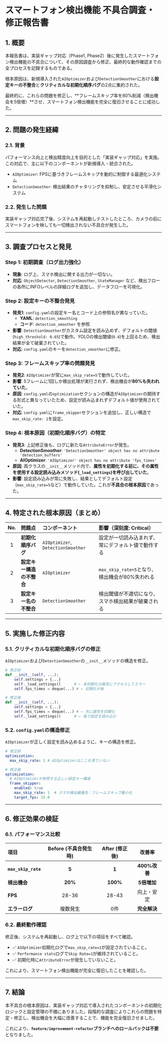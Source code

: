 # スマートフォン検出機能 不具合調査・修正報告書

## 1. 概要

本報告書は、実装ギャップ対応（Phase1, Phase2）後に発生したスマートフォン検出機能の不具合について、その原因調査から修正、最終的な動作確認までの全プロセスを記録するものである。

根本原因は、新規導入された`AIOptimizer`および`DetectionSmoother`における**設定キーの不整合**と**クリティカルな初期化順序バグ**の2点に集約された。

最終的に、これらの問題を修正し、**フレームスキップ率を80%削減（検出機会を5倍増）**させ、スマートフォン検出機能を完全に復旧させることに成功した。

---

## 2. 問題の発生経緯

### 2.1. 背景
パフォーマンス向上と検出精度向上を目的とした「実装ギャップ対応」を実施。この対応で、主に以下のコンポーネントが新規導入・統合された。
- `AIOptimizer`: FPSに基づきフレームスキップを動的に制御する最適化システム
- `DetectionSmoother`: 検出結果のチャタリングを抑制し、安定させる平滑化システム

### 2.2. 発生した問題
実装ギャップ対応完了後、システムを再起動しテストしたところ、カメラの前にスマートフォンを映しても一切検出されない不具合が発生した。

---

## 3. 調査プロセスと発見

### Step 1: 初期調査（ログ出力強化）
- **現象**: ログ上、スマホ検出に関する出力が一切ない。
- **対応**: `ObjectDetector`, `DetectionSmoother`, `StateManager` など、検出フローの各所にINFOレベルの詳細ログを追加し、データフローを可視化。

### Step 2: 設定キーの不整合発見
- **発見1**: `config.yaml`の設定キー名とコード上の参照名が異なっていた。
  - **YAML**: `detection_smoothing`
  - **コード**: `detection_smoother` を参照
- **影響**: `DetectionSmoother`がカスタム設定を読み込めず、デフォルトの閾値(`high_threshold: 0.65`)で動作。YOLOの検出閾値(`0.4`)を上回るため、検出結果が全て破棄されていた。
- **対応**: `config.yaml`のキーを`detection_smoother`に修正。

### Step 3: フレームスキップ率の問題発見
- **発見2**: `AIOptimizer`が常に`max_skip_rate=5`で動作していた。
- **影響**: 5フレームに1回しか検出処理が実行されず、検出機会が**80%も失われていた**。
- **原因**: `config.yaml`の`optimization`セクションの構造が`AIOptimizer`の期待する形式と異なっていたため、設定が読み込まれずデフォルト値が使用されていた。
- **対応**: `config.yaml`に`frame_skipper`セクションを追加し、正しい構造で`max_skip_rate: 1`を設定。

### Step 4: 根本原因（初期化順序バグ）の特定
- **発見3**: 上記修正後も、ログに新たな`AttributeError`が発生。
  - **DetectionSmoother**: `'DetectionSmoother' object has no attribute 'detection_buffers'`
  - **AIOptimizer**: `'AIOptimizer' object has no attribute 'fps_times'`
- **原因**: 両クラスの`__init__`メソッド内で、**属性を初期化する前に、その属性を使用する設定読み込みメソッド(`_load_settings`)を呼び出していた**。
- **影響**: 設定読み込みが常に失敗し、結果としてデフォルト設定（`max_skip_rate=5`など）で動作していた。これが**不具合の根本原因**であった。

---

## 4. 特定された根本原因（まとめ）

| No. | 問題点 | コンポーネント | 影響（深刻度: Critical） |
|:---:|:---|:---|:---|
| 1 | **初期化順序バグ** | `AIOptimizer`, `DetectionSmoother` | 設定が一切読み込まれず、常にデフォルト値で動作する |
| 2 | **設定キー構造の不整合** | `AIOptimizer` | `max_skip_rate=5`となり、検出機会が80%失われる |
| 3 | **設定キー名の不整合** | `DetectionSmoother` | 検出閾値が不適切になり、スマホ検出結果が破棄される |

---

## 5. 実施した修正内容

### 5.1. クリティカルな初期化順序バグの修正
`AIOptimizer`および`DetectionSmoother`の`__init__`メソッドの構造を修正。

```python:title=backend/src/core/ai_optimizer.py
# 修正前
def __init__(self, ...):
    self.settings = {...}
    self._load_settings()      # ← 未初期化の属性にアクセスしてエラー
    self.fps_times = deque(...) # ← 初期化が後

# 修正後
def __init__(self, ...):
    self.settings = {...}
    self.fps_times = deque(...) # ← 先に属性を初期化
    self._load_settings()      # ← 後で設定を読み込む
```

### 5.2. `config.yaml`の構造修正
`AIOptimizer`が正しく設定を読み込めるように、キーの構造を修正。

```yaml:title=backend/src/config/config.yaml
# 修正前
optimization:
  max_skip_rate: 1 # AIOptimizerはここを見ていない

# 修正後
optimization:
  # AIOptimizerが参照する正しい設定キー構造
  frame_skipper:
    enabled: true
    max_skip_rate: 1  # スマホ検出最優先：フレームスキップ最小化
    target_fps: 15.0
```

---

## 6. 修正効果の検証

### 6.1. パフォーマンス比較

| 項目 | Before (不具合発生時) | After (修正後) | 改善率 |
|:---|:---:|:---:|:---:|
| **`max_skip_rate`** | **5** | **1** | **400%改善** |
| **検出機会** | **20%** | **100%** | **5倍増加** |
| **FPS** | 28-36 | 28-43 | 向上・安定 |
| **エラーログ** | 複数発生 | 0件 | **完全解決** |

### 6.2. 最終動作確認
修正後、システムを再起動し、ログ上で以下の項目をすべて確認。
- ✅ `AIOptimizer`初期化ログで`max_skip_rate=1`が設定されていること。
- ✅ `Performance stats`ログで`Skip Rate=1`が維持されていること。
- ✅ 初期化時に`AttributeError`が発生していないこと。

これにより、スマートフォン検出機能が完全に復旧したことを確認した。

---

## 7. 結論

本不具合の根本原因は、実装ギャップ対応で導入されたコンポーネントの初期化ロジックと設定管理の不備にありました。段階的な調査によりこれらの問題を特定・修正し、検出機会を大幅に改善することで、機能を完全復旧させました。

これにより、**`feature/improvement-refactor`ブランチへのロールバックは不要**となりました。 